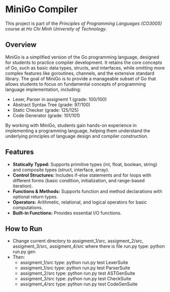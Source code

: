 # MiniGo Compiler
This project is part of the *Principles of Programming Languages (CO3005)* course at *Ho Chi Minh University of Technology*.

## Overview
MiniGo is a simplified version of the Go programming language, designed for students to practice compiler development. It retains the core concepts of Go, such as basic data types, structs, and interfaces, while omitting more complex features like goroutines, channels, and the extensive standard library. The goal of MiniGo is to provide a manageable subset of Go that allows students to focus on fundamental concepts of programming language implementation, including:

- Lexer, Parser in assignemt 1 (grade: 100/100)
- Abstract Syntax Tree (grade: 97/100)
- Static Checker (grade: 125/125)
- Code Generator (grade: 101/101)

By working with MiniGo, students gain hands-on experience in implementing a programming language, helping them understand the underlying principles of language design and compiler construction.

## Features
- **Statically Typed:** Supports primitive types (int, float, boolean, string) and composite types (struct, interface, array).
- **Control Structures:** Includes if-else statements and for loops with different forms (basic condition, initialization, and range-based iteration).
- **Functions & Methods:** Supports function and method declarations with optional return types.
- **Operators:** Arithmetic, relational, and logical operators for basic computations.
- **Built-in Functions:** Provides essential I/O functions.

## How to Run
- Change current directory to assigment_1/src, assigment_2/src, assigment_3/src, assigment_4/src where there is file run.py type: python run.py gen
- Then:
  + assigment_1/src type: python run.py test LexerSuite
  + assigment_1/src type: python run.py test ParserSuite
  + assigment_2/src type: python run.py test ASTGenSuite
  + assigment_3/src type: python run.py test CheckSuite
  + assigment_4/src type: python run.py test CodeGenSuite
